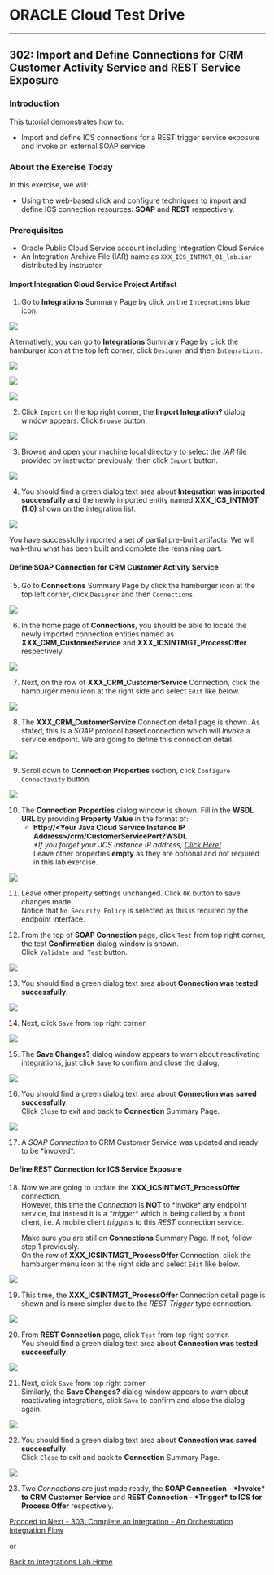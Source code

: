 # ORACLE Cloud Test Drive #
-----
## 302: Import and Define Connections for CRM Customer Activity Service and REST Service Exposure ##

### Introduction ###
This tutorial demonstrates how to:
- Import and define ICS connections for a REST trigger service exposure and invoke an external SOAP service

### About the Exercise Today ###
In this exercise, we will:
- Using the web-based click and configure techniques to import and define ICS connection resources: **SOAP** and **REST** respectively.

### Prerequisites ###
- Oracle Public Cloud Service account including Integration Cloud Service
- An Integration Archive File (IAR) name as `XXX_ICS_INTMGT_01_lab.iar` distributed by instructor

#### Import Integration Cloud Service Project Artifact ####

1. Go to **Integrations** Summary Page by click on the `Integrations` blue icon.

![](images/302/01.home_integrate.png)

Alternatively, you can go to **Integrations** Summary Page by click the hamburger icon at the top left corner, click `Designer` and then `Integrations`.

![](images/302/02.home_hamburger.png)

![](images/302/03.home_hamburger_designer.png)

![](images/302/01.home_hamburger_integrate.png)

2. Click `Import` on the top right corner, the **Import Integration?** dialog window appears. Click `Browse` button.

![](images/302/02.integration_import.png)

3. Browse and open your machine local directory to select the *IAR* file provided by instructor previously, then click `Import` button.

![](images/302/02.integration_import1.png)

4. You should find a green dialog text area about **Integration was imported successfully** and the newly imported entity named **XXX_ICS_INTMGT (1.0)** shown on the integration list.

![](images/302/02.integration_import2.png)

You have successfully imported a set of partial pre-built artifacts. We will walk-thru what has been built and complete the remaining part.  

#### Define SOAP Connection for CRM Customer Activity Service ####

5. Go to **Connections** Summary Page by click the hamburger icon at the top left corner, click `Designer` and then `Connections`.

![](images/302/04.home_hamburger_connections.png)

6. In the home page of **Connections**, you should be able to locate the newly imported connection entities named as **XXX_CRM_CustomerService** and **XXX_ICSINTMGT_ProcessOffer** respectively.

![](images/302/05.connection_import.png)

7. Next, on the row of **XXX_CRM_CustomerService** Connection, click the hamburger menu icon at the right side and select `Edit` like below.

![](images/302/05.connection_import1.png)

8. The **XXX_CRM_CustomerService** Connection detail page is shown. As stated, this is a *SOAP* protocol based connection which will *Invoke* a service endpoint. We are going to define this connection detail.

![](images/302/07.connection_initial.png)

9. Scroll down to **Connection Properties** section, click `Configure Connectivity` button.

![](images/302/05.connection_import2.png)

10. The **Connection Properties** dialog window is shown. Fill in the **WSDL URL** by providing **Property Value** in the format of:
    * **http://\<Your Java Cloud Service Instance IP Address\>/crm/CustomerServicePort?WSDL**  
	*\*If you forget your JCS instance IP address, [Click Here!](../../Java%20Apps/java.cloud.md)*  
	Leave other properties **empty** as they are optional and not required in this lab exercise.
	
![](images/302/08.connection_properties.png)

11. Leave other property settings unchanged. Click `OK` button to save changes made.  
Notice that `No Security Policy` is selected as this is required by the endpoint interface.  

12. From the top of **SOAP Connection** page, click `Test` from top right corner, the test **Confirmation** dialog window is shown.  
	Click `Validate and Test` button.

![](images/302/10.connection_test.png)

13. You should find a green dialog text area about **Connection was tested successfully**.

![](images/302/11.connection_testresult.png)

14. Next, click `Save` from top right corner.

![](images/302/12.connection_save.png)

15. The **Save Changes?** dialog window appears to warn about reactivating integrations, just click `Save` to confirm and close the dialog.

![](images/302/12.connection_save1.png)

16. You should find a green dialog text area about **Connection was saved successfully**.  
    Click `Close` to exit and back to **Connection** Summary Page.

![](images/302/13.connection_saveresult.png)

17. A *SOAP Connection* to CRM Customer Service was updated and ready to be \*invoked\*.  

#### Define REST Connection for ICS Service Exposure ####

18. Now we are going to update the **XXX_ICSINTMGT_ProcessOffer** connection.  
    However, this time the *Connection* is **NOT** to \*invoke\* any endpoint service, but instead it is a *\*trigger\** which is being called by a front client, i.e. A mobile client *triggers* to this *REST* connection service.  
	
	Make sure you are still on **Connections** Summary Page. If not, follow step 1 previously.  
	On the row of **XXX_ICSINTMGT_ProcessOffer** Connection, click the hamburger menu icon at the right side and select `Edit` like below.
	
![](images/302/14.connection_rest.png)

19. This time, the **XXX_ICSINTMGT_ProcessOffer** Connection detail page is shown and is more simpler due to the *REST Trigger* type connection.

![](images/302/16.connection_initial1.png)

20. From **REST Connection** page, click `Test` from top right corner.  
    You should find a green dialog text area about **Connection was tested successfully**.

![](images/302/18.connection_test1.png)

21. Next, click `Save` from top right corner.  
Similarly, the **Save Changes?** dialog window appears to warn about reactivating integrations, click `Save` to confirm and close the dialog again.

![](images/302/20.connection_save2.png)

22. You should find a green dialog text area about **Connection was saved successfully**.  
    Click `Close` to exit and back to **Connection** Summary Page.

![](images/302/19.connection_save1.png)

23. Two *Connections* are just made ready, the **SOAP Connection - \*Invoke\* to CRM Customer Service** and **REST Connection - \*Trigger\* to ICS for Process Offer** respectively.

[Procced to Next - 303: Complete an Integration - An Orchestration Integration Flow](303-IntegrationsLab.md)

or

[Back to Integrations Lab Home](README.md)
